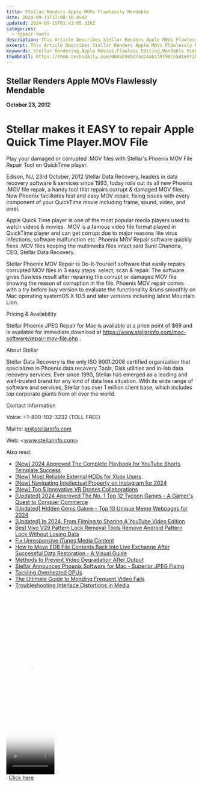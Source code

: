 ```yaml
---
title: Stellar Renders Apple MOVs Flawlessly Mendable
date: 2024-09-11T17:08:10.854Z
updated: 2024-09-15T01:43:05.326Z
categories:
  - repair-tools
description: This Article Describes Stellar Renders Apple MOVs Flawlessly Mendable
excerpt: This Article Describes Stellar Renders Apple MOVs Flawlessly Mendable
keywords: Stellar Rendering,Apple Movies,Flawless Editing,Mendable Videos,High-Quality Video Editing,Apple iMovie Enhancements,Professional Video Editing Software
thumbnail: https://thmb.techidaily.com/00d8a989d7a324ab139f90cea816e72b6f2451ab8e331cf2285ff4f2ecbceec0.jpg
---
```


## Stellar Renders Apple MOVs Flawlessly Mendable

**October 23, 2012**

# **Stellar makes it EASY to repair Apple Quick Time Player.MOV File**

 Play your damaged or corrupted .MOV files with Stellar's Phoenix MOV File Repair Tool on QuickTime player.

 Edison, NJ, 23rd October, 2012 Stellar Data Recovery, leaders in data recovery software & services since 1993, today rolls out its all new Phoenix .MOV file repair, a handy tool that repairs corrupt & damaged MOV files. New Phoenix facilitates fast and easy MOV repair, fixing issues with every component of your QuickTime movie including frame, sound, video, and pixel.

 Apple Quick Time player is one of the most popular media players used to watch videos & movies. .MOV is a famous video file format played in QuickTime player and can get corrupt due to major reasons like virus infections, software malfunction etc. Phoenix MOV Repair software quickly fixes .MOV files keeping the multimedia files intact said Sunil Chandna, CEO, Stellar Data Recovery.

 Stellar Phoenix MOV Repair is Do-It-Yourself software that easily repairs corrupted MOV files in 3 easy steps: select, scan & repair. The software gives flawless result after repairing the corrupt or damaged MOV file showing the reason of corruption in the file. Phoenix MOV repair comes with a try before buy version to evaluate the functionality &runs smoothly on Mac operating systemOS X 10.5 and later versions including latest Mountain Lion.

Pricing & Availability

 Stellar Phoenix JPEG Repair for Mac is available at a price point of $69 and is available for immediate download at <https://www.stellarinfo.com/mac-software/repair-mov-file.php> .

About Stellar

 Stellar Data Recovery is the only ISO 9001:2008 certified organization that specializes in Phoenix data recovery Tools, Disk utilities and in-lab data recovery services. Ever since 1993, Stellar has emerged as a leading and well-trusted brand for any kind of data loss situation. With its wide range of software and services, Stellar has over 1 million client base, which includes top corporate giants from all over the world.

Contact Information

Voice: +1-800-102-3232 (TOLL FREE)

Mailto: <pr@stellarinfo.com>

 Web: <www.stellarinfo.com>

<ins class="adsbygoogle"
     style="display:block"
     data-ad-format="autorelaxed"
     data-ad-client="ca-pub-7571918770474297"
     data-ad-slot="1223367746"></ins>

<ins class="adsbygoogle"
     style="display:block"
     data-ad-client="ca-pub-7571918770474297"
     data-ad-slot="8358498916"
     data-ad-format="auto"
     data-full-width-responsive="true"></ins>

<span class="atpl-alsoreadstyle">Also read:</span>
<div><ul>
<li><a href="https://youtube-lab.techidaily.com/024-approved-the-complete-playbook-for-youtube-shorts-template-success/"><u>[New] 2024 Approved The Complete Playbook for YouTube Shorts Template Success</u></a></li>
<li><a href="https://screen-capture.techidaily.com/new-most-reliable-external-hdds-for-xbox-users/"><u>[New] Most Reliable External HDDs for Xbox Users</u></a></li>
<li><a href="https://instagram-video-recordings.techidaily.com/new-navigating-intellectual-property-on-instagram-for-2024/"><u>[New] Navigating Intellectual Property on Instagram for 2024</u></a></li>
<li><a href="https://some-skills.techidaily.com/new-top-5-innovative-vr-drones-collaborations/"><u>[New] Top 5 Innovative VR Drones Collaborations</u></a></li>
<li><a href="https://desktop-recording.techidaily.com/updated-2024-approved-the-no-1-top-12-tycoon-games-a-gamers-quest-to-conquer-commerce/"><u>[Updated] 2024 Approved The No. 1 Top 12 Tycoon Games - A Gamer's Quest to Conquer Commerce</u></a></li>
<li><a href="https://facebook-videos.techidaily.com/updated-hidden-gems-galore-top-10-unique-meme-webpages-for-2024/"><u>[Updated] Hidden Gems Galore – Top 10 Unique Meme Webpages for 2024</u></a></li>
<li><a href="https://eaxpv-info.techidaily.com/updated-in-2024-from-filming-to-sharing-a-youtube-video-edition/"><u>[Updated] In 2024, From Filming to Sharing A YouTube Video Edition</u></a></li>
<li><a href="https://android-unlock.techidaily.com/best-vivo-v29-pattern-lock-removal-tools-remove-android-pattern-lock-without-losing-data-by-drfone-android/"><u>Best Vivo V29 Pattern Lock Removal Tools Remove Android Pattern Lock Without Losing Data</u></a></li>
<li><a href="https://data-wizards.techidaily.com/fix-unresponsive-itunes-media-content/"><u>Fix Unresponsive iTunes Media Content</u></a></li>
<li><a href="https://data-wizards.techidaily.com/how-to-move-edb-file-contents-back-into-live-exchange-after-successful-data-restoration-a-visual-guide/"><u>How to Move EDB File Contents Back Into Live Exchange After Successful Data Restoration - A Visual Guide</u></a></li>
<li><a href="https://data-wizards.techidaily.com/methods-to-prevent-video-degradation-after-output/"><u>Methods to Prevent Video Degradation After Output</u></a></li>
<li><a href="https://data-wizards.techidaily.com/stellar-announces-phoenix-software-for-mac-superior-jpeg-fixing/"><u>Stellar Announces Phoenix Software for Mac - Superior JPEG Fixing</u></a></li>
<li><a href="https://data-wizards.techidaily.com/tackling-overheated-gpus/"><u>Tackling Overheated GPUs</u></a></li>
<li><a href="https://data-wizards.techidaily.com/the-ultimate-guide-to-mending-frequent-video-fails/"><u>The Ultimate Guide to Mending Frequent Video Fails</u></a></li>
<li><a href="https://data-wizards.techidaily.com/troubleshooting-interlace-distortions-in-media/"><u>Troubleshooting Interlace Distortions in Media</u></a></li>
</ul></div>

<!-- affiliate ads begin -->
<span id="1993654">
					<video width="128" height="480" style="cursor:pointer"
           poster="//a.impactradius-go.com/display-clicktoplayimage/1993654.png"
           onclick="if(!this.playClicked){this.play();this.setAttribute('controls',true);this.playClicked=true;}">
	   <source src="//a.impactradius-go.com/display-ad/22993-1993654">
	   <img src="//a.impactradius-go.com/display-clicktoplayimage/1993654.png" style="border: none; height: 100%; width: 100%; object-fit: contain">
	</video>
	<div style="width:80px;text-align:center"><a href="javascript:window.open(decodeURIComponent('https%3A%2F%2Fhomestyler.sjv.io%2Fc%2F5597632%2F1993654%2F22993'), '_blank');void(0);">Click here</a></div>
</span>
<img height="0" width="0" src="https://imp.pxf.io/i/5597632/1993654/22993" style="position:absolute;visibility:hidden;" border="0" />
<!-- affiliate ads end -->

